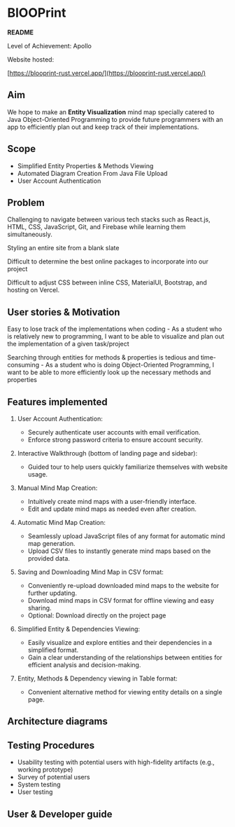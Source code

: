 # BlOOPrint

**README**

Level of Achievement: Apollo

Website hosted:

[https://blooprint-rust.vercel.app/](https://blooprint-rust.vercel.app/)

## Aim

We hope to make an **Entity Visualization** mind map specially catered to Java Object-Oriented Programming to provide future programmers with an app to efficiently plan out and keep track of their implementations.

## Scope

- Simplified Entity Properties & Methods Viewing
- Automated Diagram Creation From Java File Upload
- User Account Authentication

## Problem

Challenging to navigate between various tech stacks such as React.js, HTML, CSS, JavaScript, Git, and Firebase while learning them simultaneously.

Styling an entire site from a blank slate

Difficult to determine the best online packages to incorporate into our project

Difficult to adjust CSS between inline CSS, MaterialUI, Bootstrap, and hosting on Vercel.

## User stories & Motivation

Easy to lose track of the implementations when coding - As a student who is relatively new to programming, I want to be able to visualize and plan out the implementation of a given task/project

Searching through entities for methods & properties is tedious and time-consuming - As a student who is doing Object-Oriented Programming, I want to be able to more efficiently look up the necessary methods and properties

## Features implemented

1. User Account Authentication:
    - Securely authenticate user accounts with email verification.
    - Enforce strong password criteria to ensure account security.

2. Interactive Walkthrough (bottom of landing page and sidebar):
    - Guided tour to help users quickly familiarize themselves with website usage.

3. Manual Mind Map Creation:
    - Intuitively create mind maps with a user-friendly interface.
    - Edit and update mind maps as needed even after creation.

4. Automatic Mind Map Creation:
    - Seamlessly upload JavaScript files of any format for automatic mind map generation.
    - Upload CSV files to instantly generate mind maps based on the provided data.

5. Saving and Downloading Mind Map in CSV format:
    - Conveniently re-upload downloaded mind maps to the website for further updating.
    - Download mind maps in CSV format for offline viewing and easy sharing.
    - Optional: Download directly on the project page

6. Simplified Entity & Dependencies Viewing:
    - Easily visualize and explore entities and their dependencies in a simplified format.
    - Gain a clear understanding of the relationships between entities for efficient analysis and decision-making.

7. Entity, Methods & Dependency viewing in Table format:
    - Convenient alternative method for viewing entity details on a single page.

## Architecture diagrams

## Testing Procedures

- Usability testing with potential users with high-fidelity artifacts (e.g., working prototype)
- Survey of potential users
- System testing
- User testing

## User & Developer guide



